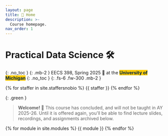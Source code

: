 ```yaml
---
layout: page
title: 🏡 Home
description: >-
  Course homepage.
nav_order: 1
---
```


# Practical Data Science 🛠️
{: .no_toc }
{: .mb-2 }
EECS 398, Spring 2025 🌸 at the <b><span style="background-color: #FFCB05; color: #00274C">University of Michigan</span></b>
{: .no_toc }
{: .fs-6 .fw-300 .mb-2 }

<!-- 4 credits • Open to all majors • ULCS for Computer Science majors, Advanced Technical Elective or Application Elective for Data Science majors, Flexible Technical Elective for Electrical Engineering majors -->

{% for staffer in site.staffersnobio %}
{{ staffer }}
{% endfor %}

<!-- [Jump to Week 7: Clustering, Conclusion](#week-7-clustering-conclusion){: .btn .btn-green } [Announcements 📣](https://edstem.org/us/courses/78535/discussion/6647877){: .btn .btn-purple } -->

{: .green }
> **Welcome! 👋** This course has concluded, and will not be taught in AY 2025-26. Until it is offered again, you'll be able to find lecture slides, recordings, and assignments archived below.


{% for module in site.modules %}
{{ module }}
{% endfor %}
